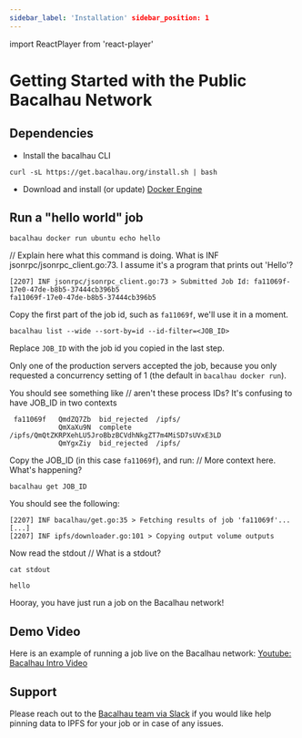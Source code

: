 ```yaml
---
sidebar_label: 'Installation' sidebar_position: 1
---
```

import ReactPlayer from 'react-player'

# Getting Started with the Public Bacalhau Network

## Dependencies
* Install the bacalhau CLI

```
curl -sL https://get.bacalhau.org/install.sh | bash
```
* Download and install (or update) [Docker Engine](https://docs.docker.com/engine/install/)

## Run a "hello world" job

```
bacalhau docker run ubuntu echo hello
```
// Explain here what this command is doing. What is INF jsonrpc/jsonrpc_client.go:73. I assume it's a program that prints out 'Hello'?
```
[2207] INF jsonrpc/jsonrpc_client.go:73 > Submitted Job Id: fa11069f-17e0-47de-b8b5-37444cb396b5
fa11069f-17e0-47de-b8b5-37444cb396b5
```
Copy the first part of the job id, such as `fa11069f`, we'll use it in a moment.


```
bacalhau list --wide --sort-by=id --id-filter=<JOB_ID>
```

Replace `JOB_ID` with the job id you copied in the last step.

Only one of the production servers accepted the job, because you only requested a concurrency setting of 1 (the default in `bacalhau docker run`).

You should see something like
// aren't these process IDs? It's confusing to have JOB_ID in two contexts
```
 fa11069f   QmdZQ7Zb  bid_rejected  /ipfs/
            QmXaXu9N  complete      /ipfs/QmQtZKRPXehLU5JroBbzBCVdhNkgZT7m4MiSD7sUVxE3LD
            QmYgxZiy  bid_rejected  /ipfs/
```

Copy the JOB_ID (in this case `fa11069f`), and run:
// More context here. What's happening?
```
bacalhau get JOB_ID
```

You should see the following:

```
[2207] INF bacalhau/get.go:35 > Fetching results of job 'fa11069f'...
[...]
[2207] INF ipfs/downloader.go:101 > Copying output volume outputs
```

Now read the stdout
// What is a stdout?
```
cat stdout
```

```
hello
```

Hooray, you have just run a job on the Bacalhau network!


## Demo Video

Here is an example of running a job live on the Bacalhau network: [Youtube: Bacalhau Intro Video](https://www.youtube.com/watch?v=wkOh05J5qgA)

<!-- <ReactPlayer playing controls url='https://www.youtube.com/watch?v=wkOh05J5qgA' playing='false'/> -->


## Support

Please reach out to the [Bacalhau team via Slack](https://filecoinproject.slack.com/archives/C02RLM3JHUY) if you would like help pinning data to IPFS for your job or in case of any issues.
